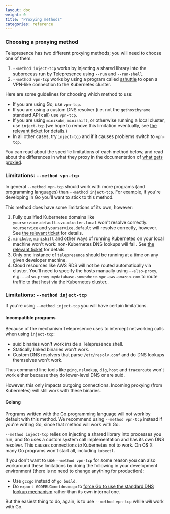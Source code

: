 ```yaml
---
layout: doc
weight: 0
title: "Proxying methods"
categories: reference
---
```


### Choosing a proxying method

Telepresence has two different proxying methods; you will need to choose one of them.

1. `--method inject-tcp` works by injecting a shared library into the subprocess run by Telepresence using `--run` and `--run-shell`.
2. `--method vpn-tcp` works by using a program called [sshuttle](https://shuttle.readthedocs.io) to open a VPN-like connection to the Kubernetes cluster.

Here are some guidelines for choosing which method to use:

* If you are using Go, use `vpn-tcp`.
* If you are using a custom DNS resolver (i.e. not the `gethostbyname` standard API call) use `vpn-tcp`.
* If you are using `minikube`, `minishift`, or otherwise running a local cluster, use `inject-tcp` (we hope to remove this limitation eventually, see [the relevant ticket](https://github.com/datawire/telepresence/issues/160) for details.)
* In all other cases, try `inject-tcp` and if it causes problems switch to `vpn-tcp`.

You can read about the specific limitations of each method below, and read about the differences in what they proxy in the documentation of [what gets proxied](/reference/proxying.html).

### Limitations: `--method vpn-tcp`

In general `--method vpn-tcp` should work with more programs (and programming languages) than `--method inject-tcp`.
For example, if you're developing in Go you'll want to stick to this method.

This method does have some limitations of its own, however:

1. Fully qualified Kubernetes domains like `yourservice.default.svc.cluster.local` won't resolve correctly.
   `yourservice` and `yourservice.default` will resolve correctly, however.
   See [the relevant ticket](https://github.com/datawire/telepresence/issues/161) for details.
2. `minikube`, `minishift` and other ways of running Kubernetes on your local machine won't work: non-Kubernetes DNS lookups will fail.
   See [the relevant ticket](https://github.com/datawire/telepresence/issues/160) for details.
3. Only one instance of `telepresence` should be running at a time on any given developer machine.
4. Cloud resources like AWS RDS will not be routed automatically via cluster.
   You'll need to specify the hosts manually using `--also-proxy`, e.g. `--also-proxy mydatabase.somewhere.vpc.aws.amazon.com` to route traffic to that host via the Kubernetes cluster..

### Limitations: `--method inject-tcp`

If you're using `--method inject-tcp` you will have certain limitations.

#### Incompatible programs

Because of the mechanism Telepresence uses to intercept networking calls when using `inject-tcp`:

* suid binaries won't work inside a Telepresence shell.
* Statically linked binaries won't work.
* Custom DNS resolvers that parse `/etc/resolv.conf` and do DNS lookups themselves won't work.

Thus command line tools like `ping`, `nslookup`, `dig`, `host` and `traceroute` won't work either because they do lower-level DNS or are suid.

However, this only impacts outgoing connections.
Incoming proxying (from Kubernetes) will still work with these binaries.

#### Golang

Programs written with the Go programming language will not work by default with this method.
We recommend using `--method vpn-tcp` instead if you're writing Go, since that method will work with Go.

`--method inject-tcp` relies on injecting a shared library into processes you run, and Go uses a custom system call implementation and has its own DNS resolver.
This causes connections *to* Kubernetes not to work.
On OS X many Go programs won't start all, including `kubectl`.

If you don't want to use `--method vpn-tcp` for some reason you can also workaround these limitations by doing the following in your development environment (there is no need to change anything for production):

* Use `gccgo` instead of `go build`.
* Do `export GODEBUG=netdns=cgo` to [force Go to use the standard DNS lookup mechanism](https://golang.org/pkg/net/#hdr-Name_Resolution) rather than its own internal one.

But the easiest thing to do, again, is to use `--method vpn-tcp` while *will* work with Go.
